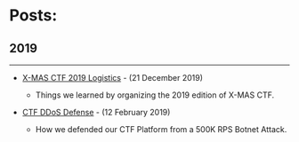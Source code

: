 # Posts:

## 2019

* * *

- [X-MAS CTF 2019 Logistics](./2019/XMAS_CTF_Logistics.md) - (21 December 2019)
   - Things we learned by organizing the 2019 edition of X-MAS CTF.
   
- [CTF DDoS Defense](./2019/CTF_DDoS_Defense.md) - (12 February 2019)
   - How we defended our CTF Platform from a 500K RPS Botnet Attack.
